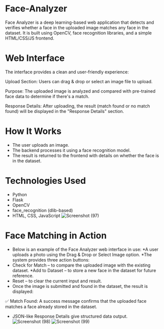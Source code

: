 # Face-Analyzer
Face Analyzer is a deep learning-based web application that detects and verifies whether a face in the uploaded image matches any face in the dataset. It is built using OpenCV, face recognition libraries, and a simple HTML/CSS/JS frontend.
# Web Interface
The interface provides a clean and user-friendly experience:

Upload Section:
Users can drag & drop or select an image file to upload.

Purpose:
The uploaded image is analyzed and compared with pre-trained face data to determine if there's a match.

Response Details:
After uploading, the result (match found or no match found) will be displayed in the "Response Details" section.
# How It Works
* The user uploads an image.
* The backend processes it using a face recognition model.
* The result is returned to the frontend with details on whether the face is in the dataset.
# Technologies Used
 * Python
 * Flask
 * OpenCV
 * face_recognition (dlib-based)
  * HTML, CSS, JavaScript
![Screenshot (97)](https://github.com/user-attachments/assets/ac11c10e-df8f-4344-867a-ec5abc7f9102)
# Face Matching in Action
* Below is an example of the Face Analyzer web interface in use:
 *A user uploads a photo using the Drag & Drop or Select Image option.
 *The system provides three action buttons:
* Check for Match – to compare the uploaded image with the existing dataset.
*Add to Dataset – to store a new face in the dataset for future reference.
* Reset – to clear the current input and result.
* Once the image is submitted and found in the dataset, the result is displayed:

✅ Match Found: A success message confirms that the uploaded face matches a face already stored in the dataset.
* JSON-like Response Details give structured data output.
![Screenshot (98)](https://github.com/user-attachments/assets/5a97323a-6539-4909-aa5f-f99ad0bc6e97)
![Screenshot (99)](https://github.com/user-attachments/assets/2208b682-4b3d-4b0e-8730-0dd8094895dc)




